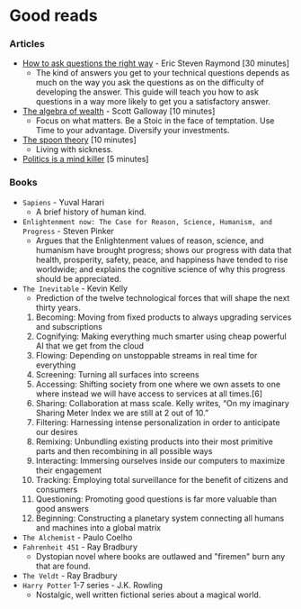 # Good reads

### Articles
* [How to ask questions the right way](http://www.catb.org/~esr/faqs/smart-questions.html) - Eric Steven Raymond [30 minutes]
  * The kind of answers you get to your technical questions depends as much on the way you ask the questions as on the difficulty of developing the answer. This guide will teach you how to ask questions in a way more likely to get you a satisfactory answer.
* [The algebra of wealth](https://www.profgalloway.com/the-algebra-of-wealth/) - Scott Galloway [10 minutes]
  * Focus on what matters. Be a Stoic in the face of temptation. Use Time to your advantage. Diversify your investments.
* [The spoon theory](https://outline.com/F5xh5V) [10 minutes]
  * Living with sickness.
* [Politics is a mind killer](https://www.lesswrong.com/posts/9weLK2AJ9JEt2Tt8f/politics-is-the-mind-killer) [5 minutes]

### Books
* `Sapiens` - Yuval Harari
  * A brief history of human kind.
* `Enlightenment now: The Case for Reason, Science, Humanism, and Progress` - Steven Pinker
  * Argues that the Enlightenment values of reason, science, and humanism have brought progress; shows our progress with data that health, prosperity, safety, peace, and happiness have tended to rise worldwide; and explains the cognitive science of why this progress should be appreciated.
* `The Inevitable` - Kevin Kelly
  * Prediction of the twelve technological forces that will shape the next thirty years. 
  1. Becoming: Moving from fixed products to always upgrading services and subscriptions
  1. Cognifying: Making everything much smarter using cheap powerful AI that we get from the cloud
  1. Flowing: Depending on unstoppable streams in real time for everything
  1. Screening: Turning all surfaces into screens
  1. Accessing: Shifting society from one where we own assets to one where instead we will have access to services at all times.[6]
  1. Sharing: Collaboration at mass scale. Kelly writes, “On my imaginary Sharing Meter Index we are still at 2 out of 10.”
  1. Filtering: Harnessing intense personalization in order to anticipate our desires
  1. Remixing: Unbundling existing products into their most primitive parts and then recombining in all possible ways
  1. Interacting: Immersing ourselves inside our computers to maximize their engagement
  1. Tracking: Employing total surveillance for the benefit of citizens and consumers
  1. Questioning: Promoting good questions is far more valuable than good answers
  1. Beginning: Constructing a planetary system connecting all humans and machines into a global matrix
* `The Alchemist` - Paulo Coelho
* `Fahrenheit 451` - Ray Bradbury
  * Dystopian novel where books are outlawed and "firemen" burn any that are found.
* `The Veldt` - Ray Bradbury
* `Harry Potter` 1-7 series - J.K. Rowling
  * Nostalgic, well written fictional series about a magical world.